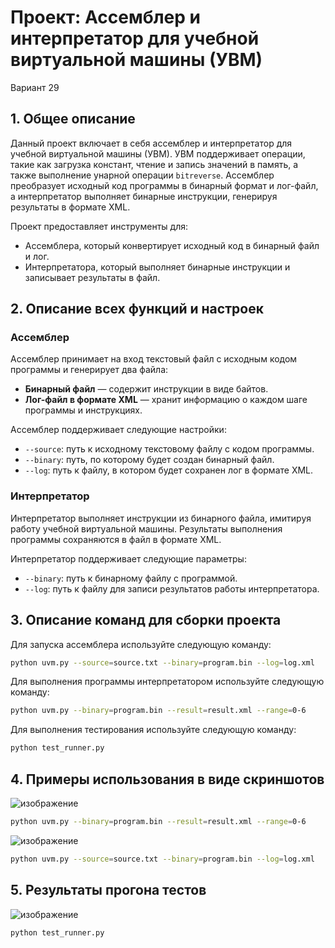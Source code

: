 # Проект: Ассемблер и интерпретатор для учебной виртуальной машины (УВМ)
Вариант 29

## 1. Общее описание

Данный проект включает в себя ассемблер и интерпретатор для учебной виртуальной машины (УВМ). УВМ поддерживает операции, такие как загрузка констант, чтение и запись значений в память, а также выполнение унарной операции `bitreverse`. Ассемблер преобразует исходный код программы в бинарный формат и лог-файл, а интерпретатор выполняет бинарные инструкции, генерируя результаты в формате XML.

Проект предоставляет инструменты для:
- Ассемблера, который конвертирует исходный код в бинарный файл и лог.
- Интерпретатора, который выполняет бинарные инструкции и записывает результаты в файл.

## 2. Описание всех функций и настроек

### Ассемблер
Ассемблер принимает на вход текстовый файл с исходным кодом программы и генерирует два файла:
- **Бинарный файл** — содержит инструкции в виде байтов.
- **Лог-файл в формате XML** — хранит информацию о каждом шаге программы и инструкциях.

Ассемблер поддерживает следующие настройки:
- `--source`: путь к исходному текстовому файлу с кодом программы.
- `--binary`: путь, по которому будет создан бинарный файл.
- `--log`: путь к файлу, в котором будет сохранен лог в формате XML.

### Интерпретатор
Интерпретатор выполняет инструкции из бинарного файла, имитируя работу учебной виртуальной машины. Результаты выполнения программы сохраняются в файл в формате XML.

Интерпретатор поддерживает следующие параметры:
- `--binary`: путь к бинарному файлу с программой.
- `--log`: путь к файлу для записи результатов работы интерпретатора.

## 3. Описание команд для сборки проекта


   Для запуска ассемблера используйте следующую команду:
```bash
python uvm.py --source=source.txt --binary=program.bin --log=log.xml

```
Для выполнения программы интерпретатором используйте следующую команду:
```bash
python uvm.py --binary=program.bin --result=result.xml --range=0-6

```

Для выполнения тестирования используйте следующую команду: 

```bash
python test_runner.py    

```

## 4. Примеры использования в виде скриншотов 

![изображение](https://github.com/user-attachments/assets/f2e5893d-660d-41f6-9389-c2fa7011bcc0)


```bash
python uvm.py --binary=program.bin --result=result.xml --range=0-6

```

![изображение](https://github.com/user-attachments/assets/e41e092c-a317-476c-86d4-bcc7ac66ef42)


```bash
python uvm.py --source=source.txt --binary=program.bin --log=log.xml

```



## 5. Результаты прогона тестов 

![изображение](https://github.com/user-attachments/assets/3159a0ab-e24b-470d-8046-b82135249a20)


```bash
python test_runner.py    

```

